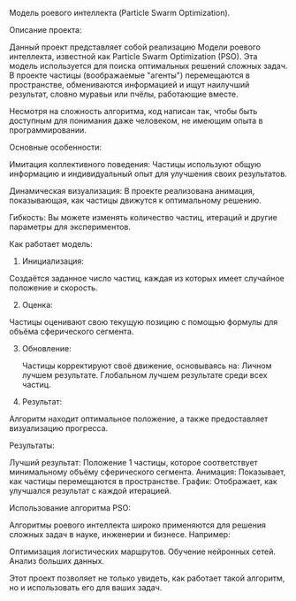 Модель роевого интеллекта (Particle Swarm Optimization).

Описание проекта:

Данный проект представляет собой реализацию Модели роевого интеллекта, известной как Particle Swarm Optimization (PSO). Эта модель используется для поиска оптимальных решений сложных задач. В проекте частицы (воображаемые "агенты") перемещаются в пространстве, обмениваются информацией и ищут наилучший результат, словно муравьи или пчёлы, работающие вместе.

Несмотря на сложность алгоритма, код написан так, чтобы быть доступным для понимания даже человеком, не имеющим опыта в программировании.

Основные особенности:

Имитация коллективного поведения: Частицы используют общую информацию и индивидуальный опыт для улучшения своих результатов.

Динамическая визуализация: В проекте реализована анимация, показывающая, как частицы движутся к оптимальному решению.

Гибкость: Вы можете изменять количество частиц, итераций и другие параметры для экспериментов.

Как работает модель:

1. Инициализация:

Создаётся заданное число частиц, каждая из которых имеет случайное положение и скорость.

2. Оценка:

Частицы оценивают свою текущую позицию с помощью формулы для объёма сферического сегмента.

3. Обновление:

   Частицы корректируют своё движение, основываясь на:
   Личном лучшем результате.
   Глобальном лучшем результате среди всех частиц.

4. Результат:

Алгоритм находит оптимальное положение, а также предоставляет визуализацию прогресса.

Результаты:

Лучший результат: Положение 1 частицы, которое соответствует минимальному объёму сферического сегмента.
Анимация: Показывает, как частицы перемещаются в пространстве.
График: Отображает, как улучшался результат с каждой итерацией.

Использование алгоритма PSO:

Алгоритмы роевого интеллекта широко применяются для решения сложных задач в науке, инженерии и бизнесе. Например:

Оптимизация логистических маршрутов.
Обучение нейронных сетей.
Анализ больших данных.
    
Этот проект позволяет не только увидеть, как работает такой алгоритм, но и использовать его для ваших задач.
